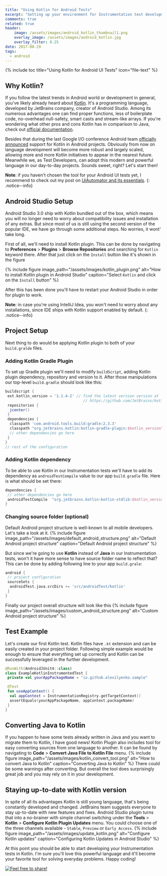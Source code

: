 ```yaml
---
title: "Using Kotlin for Android Tests"
excerpt: "Setting up your environment for Instrumentation test development"
comments: true
related: true
header:
    image: /assets/images/android_kotlin_thumbnail1.png
    overlay_image: /assets/images/android_kotlin.jpg
    overlay_filter: 0.25
date: 2017-08-29
tags:
  - android
---
```

{% include toc title="Using Kotlin for Android UI Tests" icon="file-text" %}
## Why Kotlin?
If you follow the latest trends in Android world or development in general, you've likely already heard about [Kotlin](https://kotlinlang.org/). It's a programming language, developed by JetBrains company, creator of Android Studio. Among its numerous advantages one can find proper functions, less of boilerplate code, no-overhead null-safety, smart casts and stream-like arrays. If you're wondering what other pros and cons Kotlin has in comparison to Java, check out [official documentation](https://kotlinlang.org/docs/reference/comparison-to-java.html).

Besides that during the last Google I/O conference Android team [officially announced](https://developer.android.com/kotlin/index.html) support for Kotlin in Android projects. Obviously from now on language development will become more robust and largely scaled, allowing more and more Kotlin initiatives to appear in the nearest future. Meanwhile we, as Test Developers, can adopt this modern and powerful language in our day-to-day projects. Sounds sweet, right? Let's start then!

**Note**: if you haven't chosen the tool for your Android UI tests yet, I recommend to check out my post on [UiAutomator and its essentials](https://alexilyenko.github.io/uiautomator-basics/).
{: .notice--info}

## Android Studio Setup
Android Studio 3.0 ship with Kotlin bundled out of the box, which means you will no longer need to worry about compatibility issues and installation of any extras. But since most of us is still using the second version of the popular IDE, we have go through some additional steps. No worries, it wont' take long.

First of all, we'll need to install Kotlin plugin. This can be done by navigating to **Preferences** > **Plugins** > **Browse Repositories** and searching for `Kotlin` keyword there. After that just click on the `Install` button like it's shown in the figure

{% include figure image_path="/assets/images/kotlin_plugin.png" alt="How to install Kotlin plugin in Android Studio" caption="Select `Kotlin` and click on the `Install` button" %}

After this has been done you'll have to restart your Android Studio in order for plugin to work.

**Note**: in case you're using IntelliJ Idea, you won't need to worry about any installations, since IDE ships with Kotlin support enabled by default.
{: .notice--info}

## Project Setup
Next thing to do would be applying Kotlin plugin to both of your `build.gralde` files.
### Adding Kotlin Gradle Plugin
To set up Gradle plugin we'll need to modify `buildScript`, adding Kotlin plugin dependency, repository and version to it. After those manipulations our top-level `build.gradle` should look like this:
```gradle
buildscript {
 ext.kotlin_version = '1.1.4-2' // find the latest version version at
                                   // https://github.com/JetBrains/kotlin/releases/latest
 repositories {
  jcenter()
 }
 dependencies {
  classpath 'com.android.tools.build:gradle:2.3.3'
  classpath "org.jetbrains.kotlin:kotlin-gradle-plugin:$kotlin_version"
  // other dependencies go here
 }
}
// rest of the configuration
```
### Adding Kotlin dependency
To be able to use Kotlin in our Instrumentation tests we'll have to add its dependency as `androidTestCompile` value to our app `build.gradle` file. Here is what should be set there:
```gradle
dependencies {
 // other dependencies go here
 androidTestCompile  "org.jetbrains.kotlin:kotlin-stdlib:$kotlin_version"
}
```

### Changing source folder (optional)
Default Android project structure is well-known to all mobile developers. Let's take a look at it.
{% include figure image_path="/assets/images/default_android_structure.png" alt="Default Android project structure" caption="Default Android project structure" %}

But since we're going to use **Kotlin** instead of **Java** in our Instrumentation tests, won't it have more sense to have source folder name to reflect that? This can be done by adding following line to your app `build.grale`:

```gradle
android {
 // project configuration
 sourceSets {
  androidTest.java.srcDirs += 'src/androidTest/kotlin'
 }
}
```
Finally our project overall structure will look like this
{% include figure image_path="/assets/images/custom_android_structure.png" alt="Custom Android project structure" %}

## Test Example
Let's create our first Kotlin test. Kotlin files have `.kt` extension and can be easily created in your project folder. Following simple example would be enough to ensure that everything set up correctly and Kotlin can be successfully leveraged in the further development.

```kotlin
@RunWith(AndroidJUnit4::class)
class ExampleKotlinInstrumentedTest {
 private val yourAppPackageName = "io.github.alexilyenko.sample"

 @Test
 fun useAppContext() {
  val appContext = InstrumentationRegistry.getTargetContext()
  assertEquals(yourAppPackageName, appContext.packageName)
 }
}
```
## Converting Java to Kotlin
If you happen to have some tests already written in Java and you want to migrate them to Kotlin, I have good news! Kotlin Plugin also includes tool for easy converting sources from one language to another. It can be found by navigating to **Code** > **Convert Java File to Kotlin File** menu.
{% include figure image_path="/assets/images/kotlin_convert_tool.png" alt="How to convert Java to Kotlin" caption="Converting Java to Kotlin" %}
There could be some warnings after converting. But overall the tool does surprisingly great job and you may rely on it in your development.

## Staying up-to-date with Kotlin version
In spite of all its advantages Kotlin is still young language, that's being constantly developed and changed. JetBrains team suggests everyone to stay up-to-date with new features and fixes. Android Studio plugin turns that into a no-brainer with simple channel switching under the **Tools** > **Kotlin** > **Configure  Kotlin Plugin Updates** menu. You could choose one of the three channels available - `Stable`, `Preview` or `Early Access`.
{% include figure image_path="/assets/images/update_kotlin.png" alt="Configure Kotlin updates" caption="Configuring Kotlin Updates in Android Studio" %}

At this point you should be able to start developing your Instrumentation tests in Kotlin. I'm sure you'll love this powerful language and it'll become your favorite tool for solving everyday problems. Happy coding!

[<img src="{{ site.url }}{{ site.baseurl }}/assets/images/share_message.png" alt="Feel free to share!">](https://alexilyenko.github.io/)

